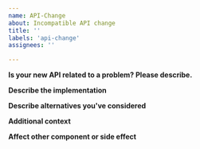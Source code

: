 ```yaml
---
name: API-Change
about: Incompatible API change
title: ''
labels: 'api-change'
assignees: ''

---
```


**Is your new API related to a problem? Please describe.**
<!-- A clear and concise description of what the problem is. Ex. I'm always frustrated when [...] -->

**Describe the implementation**
<!-- A clear and concise description of what you want to happen. -->

**Describe alternatives you've considered**
<!-- A clear and concise description of any alternative solutions or features you've considered. -->

**Additional context**
<!-- Add any other context or screenshots about the feature request here. -->

**Affect other component or side effect**
<!-- What other component should be modified according to this PR -->
